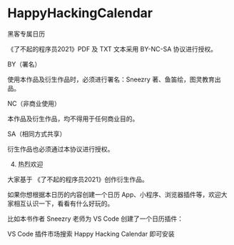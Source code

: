 # HappyHackingCalendar
黑客专属日历

《了不起的程序员2021》PDF 及 TXT 文本采用 BY-NC-SA 协议进行授权。

BY（署名）

使用本作品及衍生作品时，必须进行署名：Sneezry 著、鱼笛绘，图灵教育出品。

NC（非商业使用）

本作品及衍生作品，均不得用于任何商业目的。

SA（相同方式共享）

衍生作品也必须通过本协议进行授权。

4. 热烈欢迎

大家基于 《了不起的程序员2021》创作衍生作品。

如果你想根据本日历的内容创建一个日历 App、小程序、浏览器插件等，欢迎大家相互认识一下，看看有什么好玩的。

比如本书作者 Sneezry 老师为 VS Code 创建了一个日历插件：

VS Code 插件市场搜索 Happy Hacking Calendar​ 即可安装
